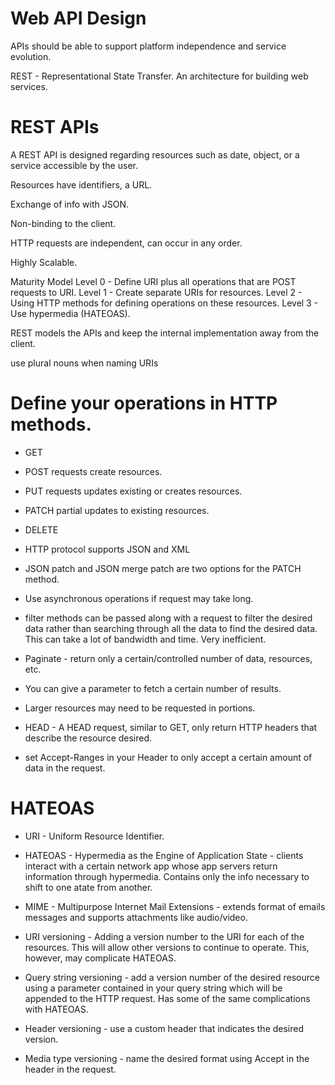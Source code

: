 # Web API Design
APIs should be able to support platform independence and service evolution.

REST - Representational State Transfer. An architecture for building web services.

# REST APIs
A REST API is designed regarding resources such as date, object, or a service accessible by the user.

Resources have identifiers, a URL.

Exchange of info with JSON.

Non-binding to the client.

HTTP requests are independent, can occur in any order.

Highly Scalable.

Maturity Model
Level 0 - Define URI plus all operations that are POST requests to URI. Level 1 - Create separate URIs for resources. Level 2 - Using HTTP methods for defining operations on these resources. Level 3 - Use hypermedia (HATEOAS).

REST models the APIs and keep the internal implementation away from the client.

use plural nouns when naming URIs

# Define your operations in HTTP methods.
* GET

* POST requests create resources.

* PUT requests updates existing or creates resources.

* PATCH partial updates to existing resources.

* DELETE

* HTTP protocol supports JSON and XML

* JSON patch and JSON merge patch are two options for the PATCH method.

* Use asynchronous operations if request may take long.

* filter methods can be passed along with a request to filter the desired data rather than searching through all the data to find the desired data. This can take a lot of bandwidth and time. Very inefficient.

* Paginate - return only a certain/controlled number of data, resources, etc.

* You can give a parameter to fetch a certain number of results.

* Larger resources may need to be requested in portions.

* HEAD - A HEAD request, similar to GET, only return HTTP headers that describe the resource desired.

* set Accept-Ranges in your Header to only accept a certain amount of data in the request.

# HATEOAS
* URI - Uniform Resource Identifier.

* HATEOAS - Hypermedia as the Engine of Application State - clients interact with a certain network app whose app servers return information through hypermedia. Contains only the info necessary to shift to one atate from another.

* MIME - Multipurpose Internet Mail Extensions - extends format of emails messages and supports attachments like audio/video.

* URI versioning - Adding a version number to the URI for each of the resources. This will allow other versions to continue to operate. This, however, may complicate HATEOAS.

* Query string versioning - add a version number of the desired resource using a parameter contained in your query string which will be appended to the HTTP request. Has some of the same complications with HATEOAS.

* Header versioning - use a custom header that indicates the desired version.

* Media type versioning - name the desired format using Accept in the header in the request.